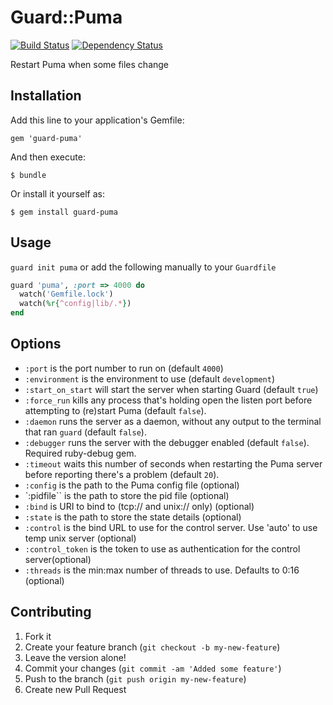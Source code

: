 # Guard::Puma
[![Build Status](https://secure.travis-ci.org/jc00ke/guard-puma.png)](http://travis-ci.org/jc00ke/guard-puma)
[![Dependency Status](https://gemnasium.com/jc00ke/guard-puma.png?travis)](https://gemnasium.com/jc00ke/guard-puma)

Restart Puma when some files change

## Installation

Add this line to your application's Gemfile:

    gem 'guard-puma'

And then execute:

    $ bundle

Or install it yourself as:

    $ gem install guard-puma

## Usage

`guard init puma` or add the following manually to your `Guardfile`

```ruby
guard 'puma', :port => 4000 do
  watch('Gemfile.lock')
  watch(%r{^config|lib/.*})
end
```

## Options

* `:port` is the port number to run on (default `4000`)
* `:environment` is the environment to use (default `development`)
* `:start_on_start` will start the server when starting Guard (default `true`)
* `:force_run` kills any process that's holding open the listen port before attempting to (re)start Puma (default `false`).
* `:daemon` runs the server as a daemon, without any output to the terminal that ran `guard` (default `false`).
* `:debugger` runs the server with the debugger enabled (default `false`). Required ruby-debug gem.
* `:timeout` waits this number of seconds when restarting the Puma server before reporting there's a problem (default `20`).
* `:config` is the path to the Puma config file (optional)
* `:pidfile`` is the path to store the pid file (optional)
* `:bind` is URI to bind to (tcp:// and unix:// only) (optional)
* `:state` is the path to store the state details (optional)
* `:control` is the bind URL to use for the control server. Use 'auto' to use temp unix server (optional)
* `:control_token` is the token to use as authentication for the control server(optional)
* `:threads` is the min:max number of threads to use. Defaults to 0:16 (optional)

## Contributing

1. Fork it
1. Create your feature branch (`git checkout -b my-new-feature`)
1. Leave the version alone!
1. Commit your changes (`git commit -am 'Added some feature'`)
1. Push to the branch (`git push origin my-new-feature`)
1. Create new Pull Request
